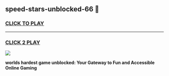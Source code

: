 
## speed-stars-unblocked-66 👋
<h3>
<a href="https://premium.freeplayer.one?title=speed-stars-unblocked-66&ref=14F">CLICK TO PLAY</a></h3>
<hr>

<h3>
<a href="https://premium.freeplayer.one?title=speed-stars-unblocked-66&ref=14F">CLICK 2 PLAY</a>
  
</h3>

<a href="https://premium.freeplayer.one?title=speed-stars-unblocked-66&ref=12F/"><img src="https://clearcache.store/games.png"></a>


**worlds hardest game unblocked: Your Gateway to Fun and Accessible Online Gaming**
